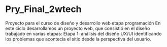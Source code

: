 # Pry_Final_2wtech
Proyecto para el curso de diseño y desarrollo web etapa programación
En este ciclo desarrollamos un proyecto web, que consistió en el diseño trabajado en varias etapas: 
Etapa 1: análisis del diseño UX/UI identificando los problemas que acontecía el sitio desde la perspectiva del usuario.
